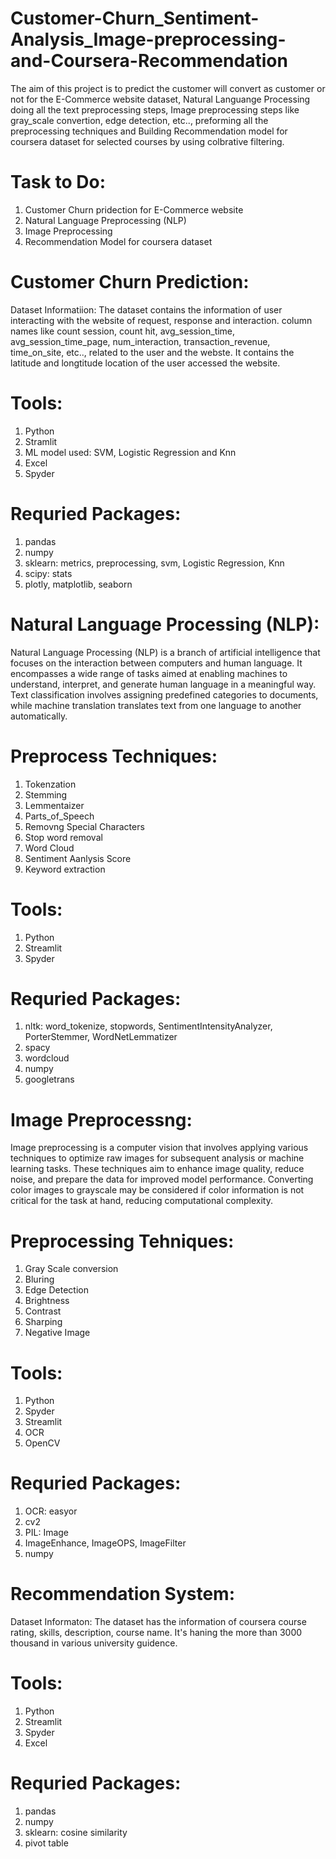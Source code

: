 # Customer-Churn_Sentiment-Analysis_Image-preprocessing-and-Coursera-Recommendation
The aim of this project is to predict the customer will convert as customer or not for the E-Commerce website dataset, Natural Languange Processing doing all the text preprocessing steps, Image preprocessing steps like gray_scale convertion, edge detection, etc.., preforming all the preprocessing techniques and Building Recommendation model for coursera dataset for selected courses by using colbrative filtering.

# Task to Do:
1. Customer Churn pridection for E-Commerce website
2. Natural Language Preprocessing (NLP)
3. Image Preprocessing
4. Recommendation Model for coursera dataset

# Customer Churn Prediction:
Dataset Informatiion: The dataset contains the information of user interacting with the website of request, response and interaction. column names like count session, count hit, avg_session_time, avg_session_time_page, num_interaction, transaction_revenue, time_on_site, etc.., related to the user and the webste. It contains the latitude and longtitude location of the user accessed the website.

# Tools:
1. Python
2. Stramlit
3. ML model used: SVM, Logistic Regression and Knn
4. Excel
5. Spyder

# Requried Packages:
1. pandas
2. numpy
3. sklearn: metrics, preprocessing, svm, Logistic Regression, Knn
4. scipy: stats
5. plotly, matplotlib, seaborn

# Natural Language Processing (NLP):
Natural Language Processing (NLP) is a branch of artificial intelligence that focuses on the interaction between computers and human language. It encompasses a wide range of tasks aimed at enabling machines to understand, interpret, and generate human language in a meaningful way. Text classification involves assigning predefined categories to documents, while machine translation translates text from one language to another automatically. 

# Preprocess Techniques:
1. Tokenzation
2. Stemming
3. Lemmentaizer
4. Parts_of_Speech
5. Removng Special Characters
6. Stop word removal
7. Word Cloud
8. Sentiment Aanlysis Score
9. Keyword extraction

# Tools:
1. Python
2. Streamlit
3. Spyder

# Requried Packages:
1. nltk: word_tokenize, stopwords, SentimentIntensityAnalyzer, PorterStemmer, WordNetLemmatizer
2. spacy
3. wordcloud
4. numpy
5. googletrans

# Image Preprocessng:
Image preprocessing is a computer vision that involves applying various techniques to optimize raw images for subsequent analysis or machine learning tasks. These techniques aim to enhance image quality, reduce noise, and prepare the data for improved model performance. Converting color images to grayscale may be considered if color information is not critical for the task at hand, reducing computational complexity. 

# Preprocessing Tehniques:
1. Gray Scale conversion
2. Bluring
3. Edge Detection
4. Brightness
5. Contrast
6. Sharping
7. Negative Image

# Tools:
1. Python
2. Spyder
3. Streamlit
4. OCR
5. OpenCV

# Requried Packages:
1. OCR: easyor
2. cv2
3. PIL: Image
4. ImageEnhance, ImageOPS, ImageFilter
5. numpy

# Recommendation System:
Dataset Informaton: The dataset has the information of coursera course rating, skills, description, course name. It's haning the more than 3000 thousand in various university guidence.

# Tools:
1. Python
2. Streamlit
3. Spyder
4. Excel

# Requried Packages:
1. pandas
2. numpy
3. sklearn: cosine similarity
4. pivot table
